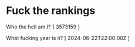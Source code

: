# Fuck the rankings

Who the hell am I?
{ 3573159 }

What fucking year is it?
[ 2024-06-22T22:00:00Z ]
